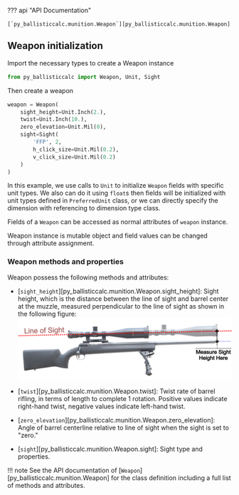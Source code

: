 ??? api "API Documentation"

    [`py_ballisticcalc.munition.Weapon`][py_ballisticcalc.munition.Weapon]

## Weapon initialization

Import the necessary types to create a Weapon instance
```python
from py_ballisticcalc import Weapon, Unit, Sight
```

Then create a weapon
```python
weapon = Weapon(
    sight_height=Unit.Inch(2.),
    twist=Unit.Inch(10.),
    zero_elevation=Unit.Mil(0),
    sight=Sight(
        'FFP', 2,
        h_click_size=Unit.Mil(0.2),
        v_click_size=Unit.Mil(0.2)
    )
)
```
In this example, we use calls to `Unit` to initialize `Weapon` fields with specific unit types.
We also can do it using `float`s then fields will be initialized with unit types defined in `PreferredUnit` class,
or we can directly specify the dimension with referencing to dimension type class.

Fields of a `Weapon` can be accessed as normal attributes of `weapon` instance.

Weapon instance is mutable object and field values can be changed through attribute assignment.

### Weapon methods and properties

Weapon possess the following methods and attributes:

* [`sight_height`][py_ballisticcalc.munition.Weapon.sight_height]: Sight height, which is the distance between the line of sight and barrel center at the muzzle, measured perpendicular to the line of sight as shown in the following figure:![How to measure sight height](SightHeight.png)

* [`twist`][py_ballisticcalc.munition.Weapon.twist]: Twist rate of barrel rifling, in terms of length to complete 1 rotation.  Positive values indicate right-hand twist, negative values indicate left-hand twist.
* [`zero_elevation`][py_ballisticcalc.munition.Weapon.zero_elevation]: Angle of barrel centerline relative to line of sight when the sight is set to "zero." 
* [`sight`][py_ballisticcalc.munition.Weapon.sight]: Sight type and properties.

!!! note
    See the API documentation of [`Weapon`][py_ballisticcalc.munition.Weapon] for the class definition including a full list of methods and attributes.